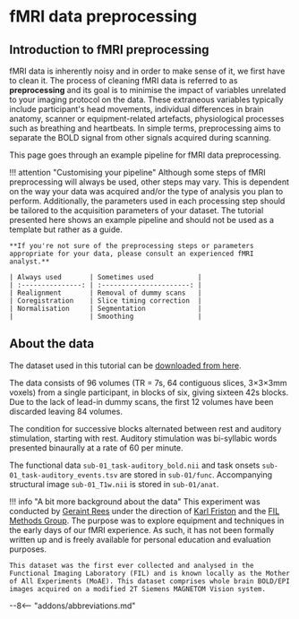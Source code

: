 # fMRI data preprocessing

## Introduction to fMRI preprocessing

fMRI data is inherently noisy and in order to make sense of it, we first have to clean it. The process of cleaning fMRI data is referred to as **preprocessing** and its goal is to minimise the impact of variables unrelated to your imaging protocol on the data. These extraneous variables typically include participant's head movements, individual differences in brain anatomy, scanner or equipment-related artefacts, physiological processes such as breathing and heartbeats. In simple terms, preprocessing aims to separate the BOLD signal from other signals acquired during scanning.

This page goes through an example pipeline for fMRI data preprocessing. 

!!! attention "Customising your pipeline"
    Although some steps of fMRI preprocessing will always be used, other steps may vary. This is dependent on the way your data was acquired and/or the type of analysis you plan to perform. Additionally, the parameters used in each processing step should be tailored to the acquisition parameters of your dataset. The tutorial presented here shows an example pipeline and should not be used as a template but rather as a guide. 

    **If you're not sure of the preprocessing steps or parameters appropriate for your data, please consult an experienced fMRI analyst.**

    | Always used       | Sometimes used           |
    | :---------------: | :----------------------: |
    | Realignment       | Removal of dummy scans   |
    | Coregistration    | Slice timing correction  |
    | Normalisation     | Segmentation             |
    |                   | Smoothing                |

## About the data

The dataset used in this tutorial can be [downloaded from here](https://www.fil.ion.ucl.ac.uk/spm/download/data/MoAEpilot/MoAEpilot.bids.zip). 

The data consists of 96 volumes (TR = 7s, 64 contiguous slices, 3×3×3mm voxels) from a single participant, in blocks of six, giving sixteen 42s blocks. Due to the lack of lead-in dummy scans, the first 12 volumes have been discarded leaving 84 volumes. 

The condition for successive blocks alternated between rest and auditory stimulation, starting with rest. Auditory stimulation was bi-syllabic words presented binaurally at a rate of 60 per minute. 

The functional data `sub-01_task-auditory_bold.nii` and task onsets `sub-01_task-auditory_events.tsv` are stored in `sub-01/func`. Accompanying structural image `sub-01_T1w.nii` is stored in `sub-01/anat`. 

!!! info "A bit more background about the data"
    This experiment was conducted by [Geraint Rees](https://www.fil.ion.ucl.ac.uk/~grees/) under the direction of [Karl Friston](https://www.fil.ion.ucl.ac.uk/~karl/) and the [FIL Methods Group](https://www.fil.ion.ucl.ac.uk/Friston/). The purpose was to explore equipment and techniques in the early days of our fMRI experience. As such, it has not been formally written up and is freely available for personal education and evaluation purposes. 

    This dataset was the first ever collected and analysed in the Functional Imaging Laboratory (FIL) and is known locally as the Mother of All Experiments (MoAE). This dataset comprises whole brain BOLD/EPI images acquired on a modified 2T Siemens MAGNETOM Vision system. 


--8<-- "addons/abbreviations.md"